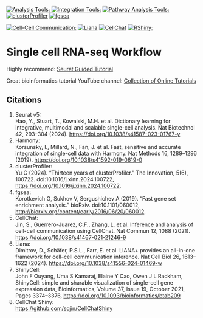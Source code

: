 [![Analysis Tools:](https://img.shields.io/badge/Analysis%20Tools:-Seurat%20v5&#46;1&#46;0-orange.svg)](https://satijalab.org/seurat/)
[![Integration Tools:](https://img.shields.io/badge/Integration%20Tools:-Harmony%20v1&#46;2&#46;3-FFD700)](https://github.com/immunogenomics/harmony)
[![Pathway Analysis Tools:](https://img.shields.io/badge/Package%20Analysis%20Tools:-grey)](https://github.com/saumyapo/scRNAseq_workflow/) [![clusterProfiler](https://img.shields.io/badge/clusterProfiler%20v4&#46;12&#46;6-darkred.svg)](https://bioconductor.org/packages/release/bioc/html/clusterProfiler.html) [![fgsea](https://img.shields.io/badge/fgsea%20v1&#46;24&#46;0-darkgreen.svg)](https://github.com/alserglab/fgsea)

[![Cell-Cell Communication:](https://img.shields.io/badge/Cell%E2%80%94Cell%20Communication:-grey)](https://github.com/saumyapo/scRNAseq_workflow/) [![Liana](https://img.shields.io/badge/Liana%20v0&#46;1&#46;14-blue.svg)](https://saezlab.github.io/liana/index.html) [![CellChat](https://img.shields.io/badge/CellChat%20v2&#46;1&#46;2-purple.svg)](https://github.com/sqjin/CellChat)
[![RShiny:](https://img.shields.io/badge/RShiny:-ShinyCell%20v2&#46;1&#46;0-pink)](https://github.com/SGDDNB/ShinyCell)

# Single cell RNA-seq Workflow

Highly recommend: [Seurat Guided Tutorial](https://satijalab.org/seurat/articles/pbmc3k_tutorial#assigning-cell-type-identity-to-clusters)

Great bioinformatics tutorial YouTube channel: [Collection of Online Tutorials](https://www.youtube.com/@Collection_of_online_tutorials/featured)

## Citations
1. Seurat v5: <br>
Hao, Y., Stuart, T., Kowalski, M.H. et al. Dictionary learning for integrative, multimodal and scalable single-cell analysis. Nat Biotechnol 42, 293–304 (2024). https://doi.org/10.1038/s41587-023-01767-y
2. Harmony: <br>
Korsunsky, I., Millard, N., Fan, J. et al. Fast, sensitive and accurate integration of single-cell data with Harmony. Nat Methods 16, 1289–1296 (2019). https://doi.org/10.1038/s41592-019-0619-0
3. clusterProfiler: <br>
Yu G (2024). “Thirteen years of clusterProfiler.” The Innovation, 5(6), 100722. doi:10.1016/j.xinn.2024.100722, https://doi.org/10.1016/j.xinn.2024.100722.
4. fgsea: <br>
Korotkevich G, Sukhov V, Sergushichev A (2019). “Fast gene set enrichment analysis.” bioRxiv. doi:10.1101/060012, http://biorxiv.org/content/early/2016/06/20/060012.
5. CellChat: <br>
Jin, S., Guerrero-Juarez, C.F., Zhang, L. et al. Inference and analysis of cell-cell communication using CellChat. Nat Commun 12, 1088 (2021). https://doi.org/10.1038/s41467-021-21246-9
6. Liana: <br>
Dimitrov, D., Schäfer, P.S.L., Farr, E. et al. LIANA+ provides an all-in-one framework for cell–cell communication inference. Nat Cell Biol 26, 1613–1622 (2024). https://doi.org/10.1038/s41556-024-01469-w
7. ShinyCell: <br>
John F Ouyang, Uma S Kamaraj, Elaine Y Cao, Owen J L Rackham, ShinyCell: simple and sharable visualization of single-cell gene expression data, Bioinformatics, Volume 37, Issue 19, October 2021, Pages 3374–3376, https://doi.org/10.1093/bioinformatics/btab209
8. CellChat Shiny: <br>
https://github.com/sqjin/CellChatShiny
